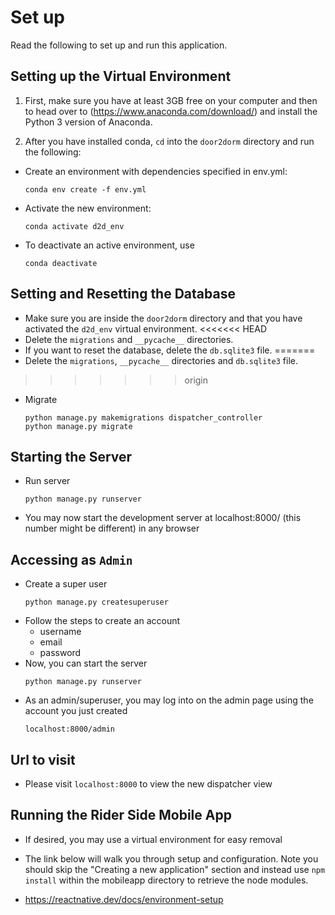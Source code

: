 # Set up

Read the following to set up and run this application. 

## Setting up the Virtual Environment 

1. First, make sure you have at least 3GB free on your computer and then to head over to (https://www.anaconda.com/download/) and install the Python 3 version of Anaconda. 

2. After you have installed conda, ```cd``` into the ```door2dorm``` directory and run the following: 

- Create an environment with dependencies specified in env.yml:
    ```
    conda env create -f env.yml
    ```
- Activate the new environment:
    ```
    conda activate d2d_env
    ```
- To deactivate an active environment, use
    ```
    conda deactivate
    ```

## Setting and Resetting the Database
- Make sure you are inside the ```door2dorm``` directory and that you have activated the ```d2d_env``` virtual environment.
<<<<<<< HEAD
- Delete the ```migrations``` and ```__pycache__``` directories. 
- If you want to reset the database, delete the ```db.sqlite3``` file.
=======
- Delete the ```migrations```, ```__pycache__``` directories and ```db.sqlite3``` file.
>>>>>>> origin
- Migrate 
    ```
    python manage.py makemigrations dispatcher_controller
    python manage.py migrate
    ```
## Starting the Server
- Run server
    ```
    python manage.py runserver
    ```
- You may now start the development server at localhost:8000/ (this number might be different) in any browser

## Accessing as ```Admin```
- Create a super user
    ```
    python manage.py createsuperuser
    ```
- Follow the steps to create an account 
    * username
    * email
    * password
- Now, you can start the server 
    ```
    python manage.py runserver
    ```
- As an admin/superuser, you may log into on the admin page using the account you just created
    ```
    localhost:8000/admin
    ```
## Url to visit
- Please visit ```localhost:8000``` to view the new dispatcher view

## Running the Rider Side Mobile App
- If desired, you may use a virtual environment for easy removal

- The link below will walk you through setup and configuration. Note you should skip the "Creating a new application" section and instead 
use ```npm install``` within the mobileapp directory to retrieve the node modules.

- https://reactnative.dev/docs/environment-setup
